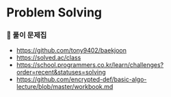 # Problem Solving

### 📝 풀이 문제집
- https://github.com/tony9402/baekjoon
- https://solved.ac/class
- https://school.programmers.co.kr/learn/challenges?order=recent&statuses=solving
- https://github.com/encrypted-def/basic-algo-lecture/blob/master/workbook.md
